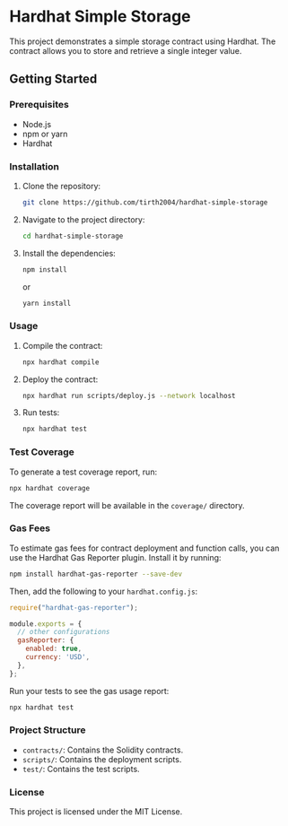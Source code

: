 # Hardhat Simple Storage
This project demonstrates a simple storage contract using Hardhat. The contract allows you to store and retrieve a single integer value.

## Getting Started

### Prerequisites

- Node.js
- npm or yarn
- Hardhat

### Installation

1. Clone the repository:
    ```sh
    git clone https://github.com/tirth2004/hardhat-simple-storage
    ```
2. Navigate to the project directory:
    ```sh
    cd hardhat-simple-storage
    ```
3. Install the dependencies:
    ```sh
    npm install
    ```
    or
    ```sh
    yarn install
    ```

### Usage

1. Compile the contract:
    ```sh
    npx hardhat compile
    ```
2. Deploy the contract:
    ```sh
    npx hardhat run scripts/deploy.js --network localhost
    ```
3. Run tests:
    ```sh
    npx hardhat test
    ```

### Test Coverage

To generate a test coverage report, run:
```sh
npx hardhat coverage
```
The coverage report will be available in the `coverage/` directory.

### Gas Fees

To estimate gas fees for contract deployment and function calls, you can use the Hardhat Gas Reporter plugin. Install it by running:
```sh
npm install hardhat-gas-reporter --save-dev
```
Then, add the following to your `hardhat.config.js`:
```js
require("hardhat-gas-reporter");

module.exports = {
  // other configurations
  gasReporter: {
    enabled: true,
    currency: 'USD',
  },
};
```
Run your tests to see the gas usage report:
```sh
npx hardhat test
```

### Project Structure

- `contracts/`: Contains the Solidity contracts.
- `scripts/`: Contains the deployment scripts.
- `test/`: Contains the test scripts.

### License

This project is licensed under the MIT License.